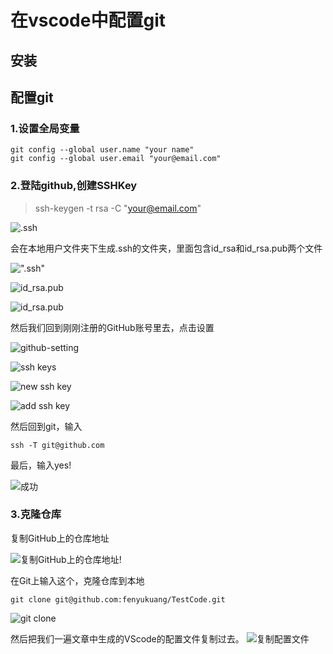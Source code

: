 # 在vscode中配置git

## 安装

## 配置git

### 1.设置全局变量

```
git config --global user.name "your name" 
git config --global user.email "your@email.com"
```

### 2.登陆github,创建SSHKey

> ssh-keygen -t rsa -C "your@email.com"

![.ssh](images/1.png)

会在本地用户文件夹下生成.ssh的文件夹，里面包含id_rsa和id_rsa.pub两个文件

![".ssh"](images/2.png)

![id_rsa.pub](images/3.png)

![id_rsa.pub](images/4.png)

然后我们回到刚刚注册的GitHub账号里去，点击设置

![github-setting](images/5.jpg)

![ssh keys](images/6.jpg)

![new ssh key](images/7.jpg)

![add ssh key](images/8.jpg)

然后回到git，输入

`ssh -T git@github.com`

最后，输入yes!

![成功](images/9.png)

### 3.克隆仓库

复制GitHub上的仓库地址

![复制GitHub上的仓库地址!](images/10.jpg)

在Git上输入这个，克隆仓库到本地

```text
git clone git@github.com:fenyukuang/TestCode.git
```


![git clone](images/11.png)

然后把我们一遍文章中生成的VScode的配置文件复制过去。
![复制配置文件](images/12.png)
